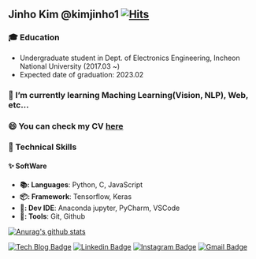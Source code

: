 <!--### Hi there 👋-->

## Jinho Kim @kimjinho1 [![Hits](https://hits.seeyoufarm.com/api/count/incr/badge.svg?url=https%3A%2F%2Fgithub.com%2Fkimjinho1)](https://hits.seeyoufarm.com)

### 🎓 Education  
* Undergraduate student in Dept. of Electronics Engineering, Incheon National University (2017.03 ~)  
* Expected date of graduation: 2023.02   


### 🔭 I’m currently learning Maching Learning(Vision, NLP), Web, etc...   
### 😄 You can check my CV [here](https://www.notion.so/Jinho-Kim-b84a37e6fa414a0593d2d6d42e854370)  

### 🌱 Technical Skills  
#### ✨ SoftWare  
* **📚: Languages**: Python, C, JavaScript  
* **📦: Framework**: Tensorflow, Keras  
* **🚀: Dev IDE**: Anaconda jupyter, PyCharm, VSCode  
* **🔨: Tools**: Git, Github    

[![Anurag's github stats](https://github-readme-stats.vercel.app/api?username=kimjinho1)](https://github.com/anuraghazra/github-readme-stats)  

<!--
-->


[![Tech Blog Badge](http://img.shields.io/badge/-Tech%20blog-black?style=flat-square&logo=github&link=https://jinho-study.tistory.com//)](https://jinho-study.tistory.com//) [![Linkedin Badge](https://img.shields.io/badge/-LinkedIn-blue?style=flat-square&logo=Linkedin&logoColor=white&link=https://www.linkedin.com/in/jinho-kim-a08452191/)](https://www.linkedin.com/in/jinho-kim-a08452191/) [![Instagram Badge](https://img.shields.io/badge/-Instagram-dd2a7b?style=flat-square&logo=instagram&logoColor=white&link=https://www.instagram.com/jinho.v2//)](https://www.instagram.com/jinho.v2//) [![Gmail Badge](https://img.shields.io/badge/-Gmail-d14836?style=flat-square&logo=Gmail&logoColor=white&link=mailto:dlfhgk62@gmail.com)](mailto:dlfhgk62@gmail.com)
<br></br>  

 <!--
- 🔭 I’m currently working on ...
- 🌱 I’m currently learning ...
- 👯 I’m looking to collaborate on ...
- 🤔 I’m looking for help with ...
- 💬 Ask me about ...
- 📫 How to reach me: ...
- 😄 Pronouns: ...
- ⚡ Fun fact: ...
-->
